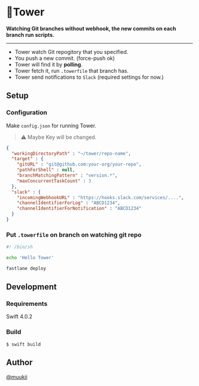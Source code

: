 # 🗼Tower

**Watching Git branches without webhook, the new commits on each branch run scripts.**

---

- Tower watch Git repogitory that you specified.
- You push a new commit. (force-push ok)
- Tower will find it by **polling**.
- Tower fetch it, run `.towerfile` that branch has.
- Tower send notifications to `Slack` (required settings for now.)

## Setup

### Configuration

Make `config.json` for running Tower.

> ⚠️ Maybe Key will be changed.

```json
{
  "workingDirectoryPath" : "~/tower/repo-name",
  "target" : {
    "gitURL" : "git@github.com:your-org/your-repo",
    "pathForShell" : null,
    "branchMatchingPattern" : "version.*",
    "maxConcurrentTaskCount" : 3
  },
  "slack" : {
    "incomingWebhookURL" : "https://hooks.slack.com/services/....",
    "channelIdentifierForLog" : "ABCD1234",
    "channelIdentifierForNotification" : "ABCD1234"
  }
}
```

### Put `.towerfile` on branch on watching git repo

```sh
#! /bin/sh

echo 'Hello Tower'

fastlane deploy
```

## Development

### Requirements

Swift 4.0.2

### Build

```
$ swift build
```

## Author

[@muukii](https://github.com/muukii)
